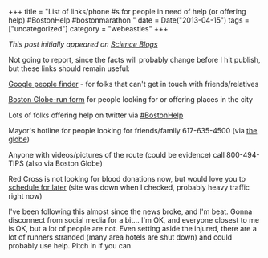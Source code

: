 +++
title = "List of links/phone #s for people in need of help (or offering help) #BostonHelp #bostonmarathon "
date = Date("2013-04-15")
tags = ["uncategorized"]
category = "webeasties"
+++

_This post initially appeared on [Science Blogs](http://scienceblogs.com/webeasties)_

Not going to report, since the facts will probably change before I hit publish, but these links should remain useful:

[Google people finder](http://google.org/personfinder/2013-boston-explosions) - for folks that can't get in touch with friends/relatives

[Boston Globe-run form](https://docs.google.com/forms/d/1dqIKVq6IqX4BVXqOW_a9-qmXt1KJ_4Nu3NPNnC1g1mw/viewform) for people looking for or offering places in the city

Lots of folks offering help on twitter via [#BostonHelp](https://twitter.com/search?q=%23bostonhelp&src=typd)

Mayor's hotline for people looking for friends/family 617-635-4500 (via [the globe](http://bostonglobe.com/metro/2013/04/15/explosions-rock-boston-marathon-finish-line-dozens-injured/yLhfDT1XC3HXSa8wPiVijL/story.html))

Anyone with videos/pictures of the route (could be evidence) call 800-494-TIPS (also via Boston Globe)

Red Cross is not looking for blood donations now, but would love you to [schedule for later](http://redcrossblood.org/) (site was down when I checked, probably heavy traffic right now)

I've been following this almost since the news broke, and I'm beat. Gonna disconnect from social media for a bit... I'm OK, and everyone closest to me is OK, but a lot of people are not. Even setting aside the injured, there are a lot of runners stranded (many area hotels are shut down) and could probably use help. Pitch in if you can.

      
  
